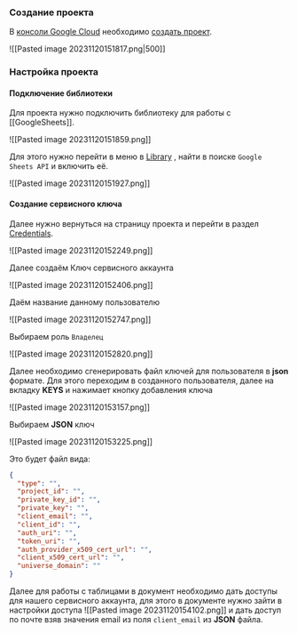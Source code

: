 ### Создание проекта

В  [консоли Google Cloud](https://console.cloud.google.com/) необходимо [создать проект](https://console.cloud.google.com/).

![[Pasted image 20231120151817.png|500]]

### Настройка проекта
#### Подключение библиотеки

Для проекта нужно подключить библиотеку для работы с [[GoogleSheets]].

![[Pasted image 20231120151859.png]]

Для этого нужно перейти в меню в [Library](https://console.cloud.google.com/apis/library) , найти в поиске `Google Sheets API` и включить её. 

![[Pasted image 20231120151927.png]]

#### Создание сервисного ключа

Далее нужно вернуться на страницу проекта и перейти в раздел [Credentials](https://console.cloud.google.com/apis/credentials?project=rare-tome-405712).

![[Pasted image 20231120152249.png]]

Далее создаём Ключ сервисного аккаунта

![[Pasted image 20231120152406.png]]

Даём название данному пользователю

![[Pasted image 20231120152747.png]]

Выбираем роль `Владелец` 

![[Pasted image 20231120152820.png]]

Далее необходимо сгенерировать файл ключей для пользователя в **json** формате. 
Для этого переходим в созданного пользователя, далее на вкладку **KEYS** и нажимает кнопку добавления ключа

![[Pasted image 20231120153157.png]]

Выбираем **JSON** ключ

![[Pasted image 20231120153225.png]]

Это будет файл вида: 
```json
{  
  "type": "",  
  "project_id": "",  
  "private_key_id": "",  
  "private_key": "",  
  "client_email": "",  
  "client_id": "",  
  "auth_uri": "",  
  "token_uri": "",  
  "auth_provider_x509_cert_url": "",  
  "client_x509_cert_url": "",  
  "universe_domain": ""  
}
```

Далее для работы с таблицами в документ необходимо дать доступы для нашего сервисного аккаунта, для этого в документе нужно зайти в настройки доступа
![[Pasted image 20231120154102.png]]
и дать доступ по почте взяв значения email из поля `client_email` из **JSON** файла. 